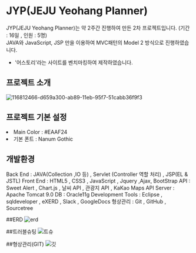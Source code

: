 # JYP(JEJU Yeohang Planner)
JYP(JEJU Yeohang Planner)는 약 2주간 진행하여 만든 2차 프로젝트입니다.  (기간 : 16일 , 인원 : 5명)<br>
JAVA와 JavaScript, JSP 만을 이용하여 MVC패턴의 Model 2 방식으로 진행하였습니다.<br>

<ul><li>'어스토리'라는 사이트를 벤치마킹하여 제작하였습니다.</li></ul>

## 프로젝트 소개
![116812466-d659a300-ab89-11eb-95f7-51cabb36f9f3](https://user-images.githubusercontent.com/78411713/128956474-0a9c49a7-0b41-435c-ae07-3b28ed4a1237.png)

## 프로젝트 기본 설정
<li>Main Color : #EAAF24</li>
<li>기본 폰트 : Nanum Gothic </li>

## 개발환경
Back End : JAVA(Collection ,IO 등) , Servlet (Controller 역할 처리) , JSP(EL & JSTL)
Front End : HTML5 , CSS3 , JavaScript , Jquery ,Ajax, BootStrap
API : Sweet Alert , Chart.js , 날씨 API , 관광지 API , KaKao Maps API
Server : Apache Tomcat 9.0
DB : Oracle11g 
Development Tools : Eclipse , sqldeveloper , eXERD , Slack , GoogleDocs
형상관리 : Git , GitHub , Sourcetree

##ERD
![erd](https://user-images.githubusercontent.com/78411713/128957414-2eddf3b4-867e-4e45-9fa3-d2a45d90ee8d.JPG)

##트러블슈팅
![트슈](https://user-images.githubusercontent.com/78411713/128957516-b56ef8f7-14a3-4686-8673-893632420831.JPG)

##형상관리(GIT)
![깃](https://user-images.githubusercontent.com/78411713/128957776-52d1678d-9f9f-44a7-812c-2680cf80020d.JPG)

